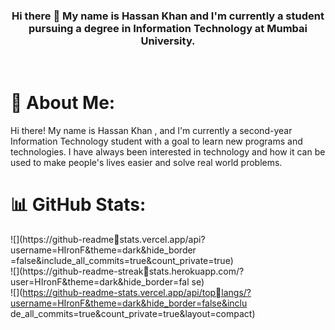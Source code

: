 <h3 align = "center"> Hi there 👋 My name is Hassan Khan and I'm 
currently a student pursuing a degree in Information Technology at 
Mumbai University.</h3>
<br>

# 💫 About Me:
Hi there! My name is Hassan Khan , and I'm currently a second-year Information Technology student with a goal to learn new programs and technologies. I have always been interested in technology and how it can be used to make people's lives easier and solve real world problems.
# 📊 GitHub Stats:
![](https://github-readmestats.vercel.app/api?username=HIronF&theme=dark&hide_border
=false&include_all_commits=true&count_private=true)<br/>
![](https://github-readme-streakstats.herokuapp.com/?user=HIronF&theme=dark&hide_border=fal
se)<br/>
![](https://github-readme-stats.vercel.app/api/toplangs/?username=HIronF&theme=dark&hide_border=false&inclu
de_all_commits=true&count_private=true&layout=compact)

<!--
**HIronF/HIronF** is a ✨ _special_ ✨ repository because its `README.md` (this file) appears on your GitHub profile.

Here are some ideas to get you started:

- 🔭 I’m currently working on ...
- 🌱 I’m currently learning ...
- 👯 I’m looking to collaborate on ...
- 🤔 I’m looking for help with ...
- 💬 Ask me about ...
- 📫 How to reach me: ...
- 😄 Pronouns: ...
- ⚡ Fun fact: ...
-->
